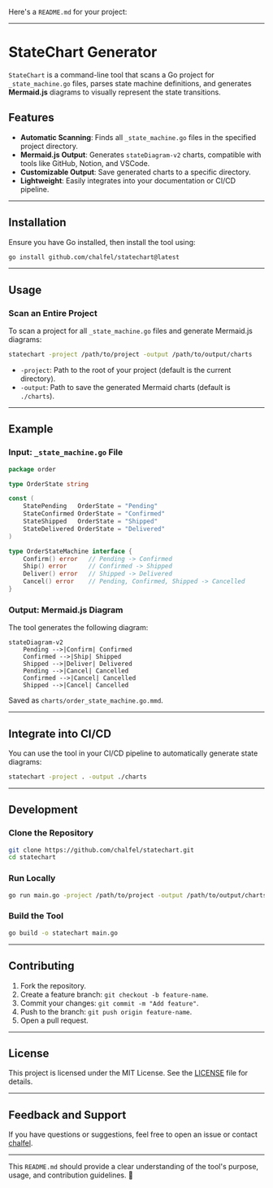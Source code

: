 Here's a `README.md` for your project:

---

# StateChart Generator

`StateChart` is a command-line tool that scans a Go project for `_state_machine.go` files, parses state machine definitions, and generates **Mermaid.js** diagrams to visually represent the state transitions.

## Features

- **Automatic Scanning**: Finds all `_state_machine.go` files in the specified project directory.
- **Mermaid.js Output**: Generates `stateDiagram-v2` charts, compatible with tools like GitHub, Notion, and VSCode.
- **Customizable Output**: Save generated charts to a specific directory.
- **Lightweight**: Easily integrates into your documentation or CI/CD pipeline.

---

## Installation

Ensure you have Go installed, then install the tool using:

```bash
go install github.com/chalfel/statechart@latest
```

---

## Usage

### Scan an Entire Project

To scan a project for all `_state_machine.go` files and generate Mermaid.js diagrams:

```bash
statechart -project /path/to/project -output /path/to/output/charts
```

- `-project`: Path to the root of your project (default is the current directory).
- `-output`: Path to save the generated Mermaid charts (default is `./charts`).

---

## Example

### Input: `_state_machine.go` File

```go
package order

type OrderState string

const (
	StatePending   OrderState = "Pending"
	StateConfirmed OrderState = "Confirmed"
	StateShipped   OrderState = "Shipped"
	StateDelivered OrderState = "Delivered"
)

type OrderStateMachine interface {
	Confirm() error   // Pending -> Confirmed
	Ship() error      // Confirmed -> Shipped
	Deliver() error   // Shipped -> Delivered
	Cancel() error    // Pending, Confirmed, Shipped -> Cancelled
}
```

### Output: Mermaid.js Diagram

The tool generates the following diagram:

```mermaid
stateDiagram-v2
    Pending -->|Confirm| Confirmed
    Confirmed -->|Ship| Shipped
    Shipped -->|Deliver| Delivered
    Pending -->|Cancel| Cancelled
    Confirmed -->|Cancel| Cancelled
    Shipped -->|Cancel| Cancelled
```

Saved as `charts/order_state_machine.go.mmd`.

---

## Integrate into CI/CD

You can use the tool in your CI/CD pipeline to automatically generate state diagrams:

```bash
statechart -project . -output ./charts
```

---

## Development

### Clone the Repository

```bash
git clone https://github.com/chalfel/statechart.git
cd statechart
```

### Run Locally

```bash
go run main.go -project /path/to/project -output /path/to/output/charts
```

### Build the Tool

```bash
go build -o statechart main.go
```

---

## Contributing

1. Fork the repository.
2. Create a feature branch: `git checkout -b feature-name`.
3. Commit your changes: `git commit -m "Add feature"`.
4. Push to the branch: `git push origin feature-name`.
5. Open a pull request.

---

## License

This project is licensed under the MIT License. See the [LICENSE](LICENSE) file for details.

---

## Feedback and Support

If you have questions or suggestions, feel free to open an issue or contact [chalfel](https://github.com/chalfel).

--- 

This `README.md` should provide a clear understanding of the tool's purpose, usage, and contribution guidelines. 🚀